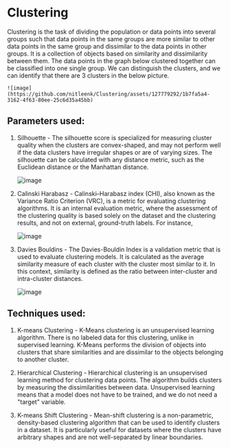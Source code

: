 # Clustering
Clustering is the task of dividing the population or data points into several groups such that data points in the same groups are more similar to other data points in the same group and dissimilar to the data points in other groups. It is a collection of objects based on similarity and dissimilarity between them. 
The data points in the graph below clustered together can be classified into one single group. We can distinguish the clusters, and we can identify that there are 3 clusters in the below picture.

    ![image](https://github.com/nitleenk/Clustering/assets/127779292/1b7fa5a4-3162-4f63-80ee-25c6d35a45bb)

## Parameters used:

1. Silhouette - The silhouette score is specialized for measuring cluster quality when the clusters are convex-shaped, and may not perform well if the data clusters have irregular shapes or are of varying sizes. The silhouette can be calculated with any distance metric, such as the Euclidean distance or the Manhattan distance.

    ![image](https://github.com/nitleenk/Clustering/assets/127779292/c21f8d59-e30f-431f-af77-7a88b6b1e4ea)


2. Calinski Harabasz - Calinski–Harabasz index (CHI), also known as the Variance Ratio Criterion (VRC), is a metric for evaluating clustering algorithms. It is an internal evaluation metric, where the assessment of the clustering quality is based solely on the dataset and the clustering results, and not on external, ground-truth labels. For instance,

    ![image](https://github.com/nitleenk/Clustering/assets/127779292/7ad083fa-838b-4013-b455-5eb5c863ec43)

3. Davies Bouldins - The Davies-Bouldin Index is a validation metric that is used to evaluate clustering models. It is calculated as the average similarity measure of each cluster with the cluster most similar to it. In this context, similarity is defined as the ratio between inter-cluster and intra-cluster distances.

    ![image](https://github.com/nitleenk/Clustering/assets/127779292/d8c49cac-3814-4e95-b5d4-cb07aa5f5632)

## Techniques used:

1. K-means Clustering - K-Means clustering is an unsupervised learning algorithm. There is no labeled data for this clustering, unlike in supervised learning. K-Means performs the division of objects into clusters that share similarities and are dissimilar to the objects belonging to another cluster.

2. Hierarchical Clustering - Hierarchical clustering is an unsupervised learning method for clustering data points. The algorithm builds clusters by measuring the dissimilarities between data. Unsupervised learning means that a model does not have to be trained, and we do not need a "target" variable.

3. K-means Shift Clustering - Mean-shift clustering is a non-parametric, density-based clustering algorithm that can be used to identify clusters in a dataset. It is particularly useful for datasets where the clusters have arbitrary shapes and are not well-separated by linear boundaries.
